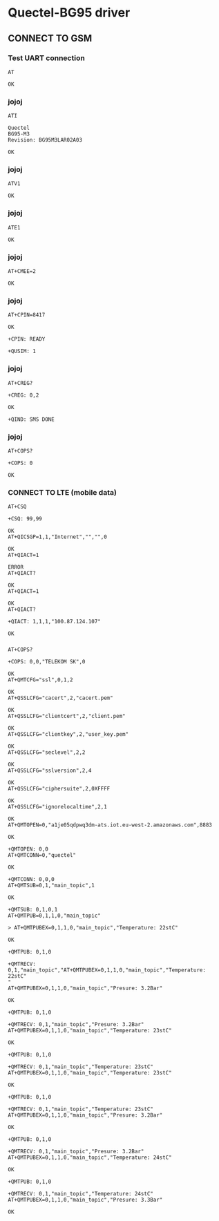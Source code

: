 # Quectel-BG95 driver

## CONNECT TO GSM

### Test UART connection

    AT

    OK
    
### jojoj

    ATI

    Quectel
    BG95-M3
    Revision: BG95M3LAR02A03

    OK

### jojoj

    ATV1

    OK

### jojoj
    
    ATE1

    OK
    
### jojoj
    
    AT+CMEE=2

    OK
    
### jojoj
    
    AT+CPIN=8417

    OK

    +CPIN: READY

    +QUSIM: 1
    
### jojoj
    
    AT+CREG?

    +CREG: 0,2

    OK

    +QIND: SMS DONE
    
### jojoj
    
    AT+COPS?

    +COPS: 0

    OK

### CONNECT TO LTE (mobile data)

    AT+CSQ

    +CSQ: 99,99

    OK
    AT+QICSGP=1,1,"Internet","","",0

    OK
    AT+QIACT=1

    ERROR
    AT+QIACT?

    OK
    AT+QIACT=1

    OK
    AT+QIACT?

    +QIACT: 1,1,1,"100.87.124.107"

    OK
    
###     
    
    AT+COPS?

    +COPS: 0,0,"TELEKOM SK",0

    OK
    AT+QMTCFG="ssl",0,1,2

    OK
    AT+QSSLCFG="cacert",2,"cacert.pem"

    OK
    AT+QSSLCFG="clientcert",2,"client.pem"

    OK
    AT+QSSLCFG="clientkey",2,"user_key.pem"

    OK
    AT+QSSLCFG="seclevel",2,2

    OK
    AT+QSSLCFG="sslversion",2,4

    OK
    AT+QSSLCFG="ciphersuite",2,0XFFFF

    OK
    AT+QSSLCFG="ignorelocaltime",2,1

    OK
    AT+QMTOPEN=0,"a1je05qdpwq3dm-ats.iot.eu-west-2.amazonaws.com",8883

    OK

    +QMTOPEN: 0,0
    AT+QMTCONN=0,"quectel"

    OK

    +QMTCONN: 0,0,0
    AT+QMTSUB=0,1,"main_topic",1

    OK

    +QMTSUB: 0,1,0,1
    AT+QMTPUB=0,1,1,0,"main_topic"

    > AT+QMTPUBEX=0,1,1,0,"main_topic","Temperature: 22stC"

    OK

    +QMTPUB: 0,1,0

    +QMTRECV: 0,1,"main_topic","AT+QMTPUBEX=0,1,1,0,"main_topic","Temperature: 22stC"
    "
    AT+QMTPUBEX=0,1,1,0,"main_topic","Presure: 3.2Bar"

    OK

    +QMTPUB: 0,1,0

    +QMTRECV: 0,1,"main_topic","Presure: 3.2Bar"
    AT+QMTPUBEX=0,1,1,0,"main_topic","Temperature: 23stC"

    OK

    +QMTPUB: 0,1,0

    +QMTRECV: 0,1,"main_topic","Temperature: 23stC"
    AT+QMTPUBEX=0,1,1,0,"main_topic","Temperature: 23stC"

    OK

    +QMTPUB: 0,1,0

    +QMTRECV: 0,1,"main_topic","Temperature: 23stC"
    AT+QMTPUBEX=0,1,1,0,"main_topic","Presure: 3.2Bar"

    OK

    +QMTPUB: 0,1,0

    +QMTRECV: 0,1,"main_topic","Presure: 3.2Bar"
    AT+QMTPUBEX=0,1,1,0,"main_topic","Temperature: 24stC"

    OK

    +QMTPUB: 0,1,0

    +QMTRECV: 0,1,"main_topic","Temperature: 24stC"
    AT+QMTPUBEX=0,1,1,0,"main_topic","Presure: 3.3Bar"

    OK
    
    

